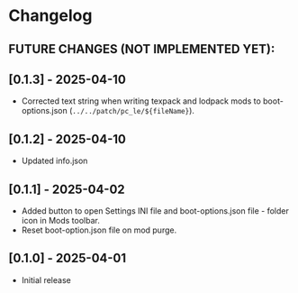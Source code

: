 # Changelog

FUTURE CHANGES (NOT IMPLEMENTED YET):
- 

## [0.1.3] - 2025-04-10
- Corrected text string when writing texpack and lodpack mods to boot-options.json (`../../patch/pc_le/${fileName}`).

## [0.1.2] - 2025-04-10
- Updated info.json

## [0.1.1] - 2025-04-02
- Added button to open Settings INI file and boot-options.json file - folder icon in Mods toolbar.
- Reset boot-option.json file on mod purge. 

## [0.1.0] - 2025-04-01
- Initial release
